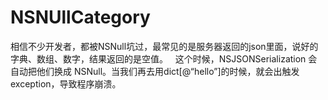 # NSNUllCategory
相信不少开发者，都被NSNull坑过，最常见的是服务器返回的json里面，说好的字典、数组、数字，结果返回的是空值。
 
这个时候，NSJSONSerialization 会自动把他们换成 NSNull。当我们再去用dict[@“hello”]的时候，就会出触发exception，导致程序崩溃。

